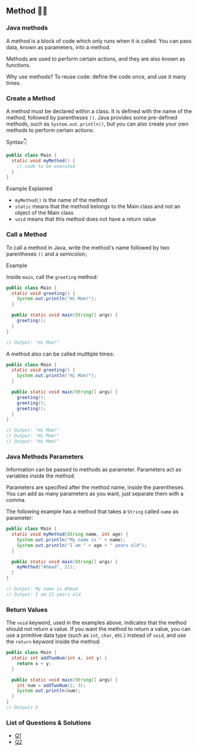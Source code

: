 ## Method 👩‍💻

### Java methods

A method is a block of code which only runs when it is called. You can pass data, known as parameters, into a method.

Methods are used to perform certain actions, and they are also known as functions.

Why use methods? To reuse code: define the code once, and use it many times.

### Create a Method

A method must be declared within a class. It is defined with the name of the method, followed by parentheses `()`. Java provides some pre-defined methods, such as `System.out.println()`, but you can also create your own methods to perform certain actions:

Syntax👇

```java
public class Main {
  static void myMethod() {
    // code to be executed
  }
}
```

Example Explained

- `myMethod()` is the name of the method
- `static` means that the method belongs to the Main class and not an object of the Main class
- `void` means that this method does not have a return value

### Call a Method

To call a method in Java, write the method's name followed by two parentheses `()` and a semicolon`;`

Example

Inside `main`, call the `greeting` method:

```java
public class Main {
  static void greeting() {
    System.out.println("Hi Mom!");
  }

  public static void main(String[] args) {
    greeting();
  }
}

// Output: "Hi Mom!"
```

A method also can be called mutltiple times:

```java
public class Main {
  static void greeting() {
    System.out.println("Hi Mom!");
  }

  public static void main(String[] args) {
    greeting();
    greeting();
    greeting();
  }
}

// Output: "Hi Mom!"
// Output: "Hi Mom!"
// Output: "Hi Mom!"
```

### Java Methods Parameters

Information can be passed to methods as parameter. Parameters act as variables inside the method.

Parameters are specified after the method name, inside the parentheses. You can add as many parameters as you want, just separate them with a comma.

The following example has a method that takes a `String` called `name` as parameter:

```java
public class Main {
  static void myMethod(String name, int age) {
    System.out.println("My name is " + name);
    System.out.println("I am " + age + " years old");
  }

  public static void main(String[] args) {
    myMethod("Ahmad", 21);
  }
}

// Output: My name is Ahmad
// Output: I am 21 years old
```

### Return Values

The `void` keyword, used in the examples above, indicates that the method should not return a value. If you want the method to return a value, you can use a primitive data type (such as `int`, `char`, etc.) instead of `void`, and use the `return` keyword inside the method:

```java
public class Main {
  static int addTwoNum(int x, int y) {
    return x + y;
  }

  public static void main(String[] args) {
    int num = addTwoNum(2, 3);
    System.out.println(num);
  }
}
// Outputs 5
```

### List of Questions & Solutions

- [Q1](Q1/)
- [Q2](Q2/)
